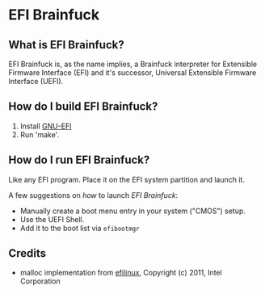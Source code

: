 # EFI Brainfuck 

## What is EFI Brainfuck? 

EFI Brainfuck is, as the name implies, a Brainfuck interpreter for Extensible
Firmware Interface (EFI) and it's successor, Universal Extensible Firmware 
Interface (UEFI).

## How do I build EFI Brainfuck?

 1. Install [GNU-EFI](http://sourceforge.net/projects/gnu-efi/)
 2. Run 'make'.

## How do I run EFI Brainfuck? 

Like any EFI program. Place it on the EFI system partition and launch it. 

A few suggestions on _how_ to launch *EFI Brainfuck*: 
 * Manually create a boot menu entry in your system ("CMOS") setup.
 * Use the UEFI Shell. 
 * Add it to the boot list via `efibootmgr`

## Credits

 * malloc implementation from [efilinux](https://github.com/mfleming/efilinux/), 
 Copyright (c) 2011, Intel Corporation

